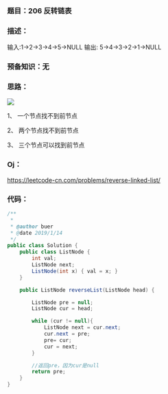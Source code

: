 ### 题目：206 反转链表 ###

### 描述： ###

输入:1->2->3->4->5->NULL 输出: 5->4->3->2->1->NULL

### 预备知识：无 ###

### 思路： ###
[![](https://s2.ax1x.com/2019/01/14/FxXFpt.md.jpg)](https://imgchr.com/i/FxXFpt)

1、	一个节点找不到前节点

2、	两个节点找不到前节点

3、	三个节点可以找到前节点

### Oj： ###

https://leetcode-cn.com/problems/reverse-linked-list/

### 代码： ###

```java
/**
 *
 * @author buer
 * @date 2019/1/14
 */
public class Solution {
    public class ListNode {
        int val;
        ListNode next;
        ListNode(int x) { val = x; }
    }

    public ListNode reverseList(ListNode head) {

        ListNode pre = null;
        ListNode cur = head;

        while (cur != null){
            ListNode next = cur.next;
            cur.next = pre;
            pre= cur;
            cur = next;
        }

        //返回pre，因为cur是null
        return pre;
    }
}


```




